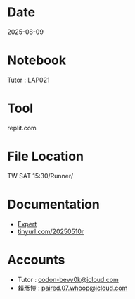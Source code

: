 # Date
2025-08-09

# Notebook
Tutor : LAP021

# Tool
replit.com

# File Location
TW SAT 15:30/Runner/

# Documentation
- [Expert](https://drive.google.com/drive/folders/1M7DrPk0vs7fxPsR6MtTn7Vt1DMiOU3Qm?usp=drive_link)
- [tinyurl.com/20250510r](https://tinyurl.com/20250510r)

# Accounts
- Tutor : codon-bevy0k@icloud.com
- 賴彥愷 : paired.07.whoop@icloud.com
